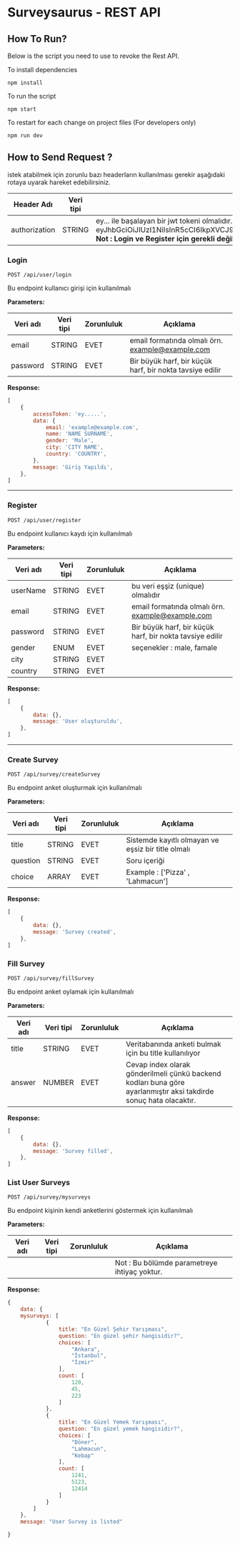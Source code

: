 # Surveysaurus - REST API

## How To Run?

Below is the script you need to use to revoke the Rest API.

To install dependencies

```
npm install
```

To run the script

```
npm start
```

To restart for each change on project files (For developers only)

```
npm run dev
```

## How to Send Request ?

istek atabilmek için zorunlu bazı headerların kullanılması gerekir aşağıdaki rotaya uyarak hareket edebilirsiniz.

| Header Adı | Veri tipi| Açıklama  |
| -------- | --------- | ---------- |
| authorization    | STRING    | ey... ile başalayan bir jwt tokeni olmalıdır. örnek : eyJhbGciOiJIUzI1NiIsInR5cCI6IkpXVCJ9.eyJzdWIiOiIxMjM0NTY3ODkwIiwibmFtZSI6IkpvaG4gRG9lIiwiaWF0IjoxNTE2MjM5MDIyfQ.SflKxwRJSMeKKF2QT4fwpMeJf36POk6yJV_adQssw5c* **Not : Login ve Register için gerekli değildir !** |  

### **Login**

```
POST /api/user/login
```

Bu endpoint kullanıcı girişi için kullanılmalı

**Parameters:**

| Veri adı | Veri tipi | Zorunluluk | Açıklama                                                 |
| -------- | --------- | ---------- | -------------------------------------------------------- |
| email    | STRING    | EVET       | email formatında olmalı örn. example@example.com         |
| password | STRING    | EVET       | Bir büyük harf, bir küçük harf, bir nokta tavsiye edilir |

**Response:**

```javascript
[
    {
        accessToken: 'ey.....',
        data: {
            email: 'example@example.com',
            name: 'NAME SURNAME',
            gender: 'Male',
            city: 'CITY NAME',
            country: 'COUNTRY',
        },
        message: 'Giriş Yapıldı',
    },
]
```

---

### **Register**

```
POST /api/user/register
```

Bu endpoint kullanıcı kaydı için kullanılmalı

**Parameters:**

| Veri adı | Veri tipi | Zorunluluk | Açıklama                                                 |
| -------- | --------- | ---------- | -------------------------------------------------------- |
| userName | STRING    | EVET       | bu veri eşşiz (unique) olmalıdır                         |
| email    | STRING    | EVET       | email formatında olmalı örn. example@example.com         |
| password | STRING    | EVET       | Bir büyük harf, bir küçük harf, bir nokta tavsiye edilir |
| gender   | ENUM      | EVET       | seçenekler : male, famale                                |
| city     | STRING    | EVET       |                                                          |
| country  | STRING    | EVET       |                                                          |

**Response:**

```javascript
[
    {
        data: {},
        message: 'User oluşturuldu',
    },
]
```

---

### **Create Survey**

```
POST /api/survey/createSurvey
```

Bu endpoint anket oluşturmak için kullanılmalı

**Parameters:**

| Veri adı | Veri tipi | Zorunluluk | Açıklama                                                 |
| -------- | --------- | ---------- | -------------------------------------------------------- |
| title    | STRING    | EVET       | Sistemde kayıtlı olmayan ve eşsiz bir title olmalı |
| question | STRING    | EVET       | Soru içeriği |
| choice   | ARRAY       | EVET       | Example : ['Pizza' , 'Lahmacun']                                              |

**Response:**

```javascript
[
    {
        data: {},
        message: 'Survey created',
    },
]
```

### **Fill Survey**

```
POST /api/survey/fillSurvey
```

Bu endpoint anket oylamak için kullanılmalı

**Parameters:**

| Veri adı | Veri tipi | Zorunluluk | Açıklama                                                 |
| -------- | --------- | ---------- | -------------------------------------------------------- |
| title    | STRING    | EVET       |Veritabanında anketi bulmak için bu title kullanılıyor     |
| answer | NUMBER    | EVET       | Cevap index olarak gönderilmeli çünkü backend kodları buna göre ayarlanmıştır aksi takdirde sonuç hata olacaktır. |

**Response:**

```javascript
[
    {
        data: {},
        message: 'Survey filled',
    },
]
```

### **List User Surveys**

```
POST /api/survey/mysurveys
```

Bu endpoint kişinin kendi anketlerini göstermek için kullanılmalı

**Parameters:**

| Veri adı | Veri tipi | Zorunluluk | Açıklama                                                 |
| -------- | --------- | ---------- | -------------------------------------------------------- |
||||Not : Bu bölümde parametreye ihtiyaç yoktur.

**Response:**

```javascript
{
    data: {
    mysurveys: [
            {
                title: "En Güzel Şehir Yarışması",
                question: "En güzel şehir hangisidir?",
                choices: [
                    "Ankara",
                    "İstanbul",
                    "İzmir"
                ],
                count: [
                    120,
                    45,
                    223
                ]
            },
            {
                title: "En Güzel Yemek Yarışması",
                question: "En güzel yemek hangisidir?",
                choices: [
                    "Döner",
                    "Lahmacun",
                    "Kebap"
                ],
                count: [
                    1241,
                    5123,
                    12414
                ]
            }
        ]
    },
    message: "User Survey is listed"

}

```

